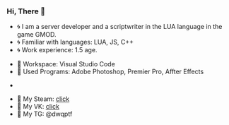 ### Hi, There 👋

- 🌀 I am a server developer and a scriptwriter in the LUA language in the game GMOD.
- 🌀 Familiar with languages: LUA, JS, C++
- 🌀 Work experience: 1.5 age.
+ 🌠 Workspace: Visual Studio Code
+ 🌠 Used Programs: Adobe Photoshop, Premier Pro, Affter Effects
-
+ 🔸 My Steam: [click](https://steamcommunity.com/id/dwqptf/)
+ 🔸 My VK: [click](https://vk.com/dwqptf)
+ 🔸 My TG: @dwqptf
